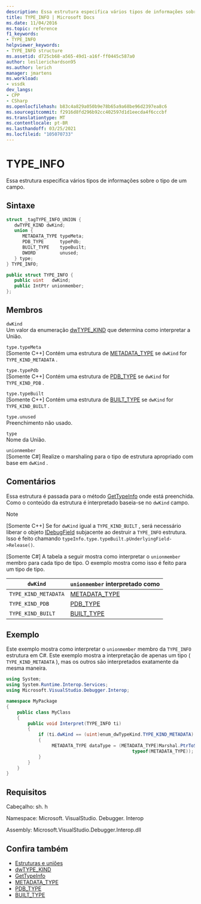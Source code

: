 ```yaml
---
description: Essa estrutura especifica vários tipos de informações sobre o tipo de um campo.
title: TYPE_INFO | Microsoft Docs
ms.date: 11/04/2016
ms.topic: reference
f1_keywords:
- TYPE_INFO
helpviewer_keywords:
- TYPE_INFO structure
ms.assetid: d725cb68-a565-49d1-a16f-ff0445c587a0
author: leslierichardson95
ms.author: lerich
manager: jmartens
ms.workload:
- vssdk
dev_langs:
- CPP
- CSharp
ms.openlocfilehash: b83c4a829a050b9e78b65a9a68be96d2397ea8c6
ms.sourcegitcommit: f2916d8fd296b92cc402597d1d1eecda4f6cccbf
ms.translationtype: MT
ms.contentlocale: pt-BR
ms.lasthandoff: 03/25/2021
ms.locfileid: "105070733"
---
```

# <a name="type_info"></a>TYPE_INFO
Essa estrutura especifica vários tipos de informações sobre o tipo de um campo.

## <a name="syntax"></a>Sintaxe

```cpp
struct _tagTYPE_INFO_UNION {
   dwTYPE_KIND dwKind;
   union {
      METADATA_TYPE typeMeta;
      PDB_TYPE      typePdb;
      BUILT_TYPE    typeBuilt;
      DWORD         unused;
   } type;
} TYPE_INFO;
```

```csharp
public struct TYPE_INFO {
   public uint   dwKind;
   public IntPtr unionmember;
};
```

## <a name="members"></a>Membros
 `dwKind`\
 Um valor da enumeração [dwTYPE_KIND](../../../extensibility/debugger/reference/dwtype-kind.md) que determina como interpretar a União.

 `type.typeMeta`\
 [Somente C++] Contém uma estrutura de [METADATA_TYPE](../../../extensibility/debugger/reference/metadata-type.md) se `dwKind` for `TYPE_KIND_METADATA` .

 `type.typePdb`\
 [Somente C++] Contém uma estrutura de [PDB_TYPE](../../../extensibility/debugger/reference/pdb-type.md) se `dwKind` for `TYPE_KIND_PDB` .

 `type.typeBuilt`\
 [Somente C++] Contém uma estrutura de [BUILT_TYPE](../../../extensibility/debugger/reference/built-type.md) se `dwKind` for `TYPE_KIND_BUILT` .

 `type.unused`\
 Preenchimento não usado.

 `type`\
 Nome da União.

 `unionmember`\
 [Somente C#] Realize o marshaling para o tipo de estrutura apropriado com base em `dwKind` .

## <a name="remarks"></a>Comentários
 Essa estrutura é passada para o método [GetTypeInfo](../../../extensibility/debugger/reference/idebugfield-gettypeinfo.md) onde está preenchida. Como o conteúdo da estrutura é interpretado baseia-se no `dwKind` campo.

> [!NOTE]
> [Somente C++] Se for `dwKind` igual a `TYPE_KIND_BUILT` , será necessário liberar o objeto [IDebugField](../../../extensibility/debugger/reference/idebugfield.md) subjacente ao destruir a `TYPE_INFO` estrutura. Isso é feito chamando `typeInfo.type.typeBuilt.pUnderlyingField->Release()`.

 [Somente C#] A tabela a seguir mostra como interpretar o `unionmember` membro para cada tipo de tipo. O exemplo mostra como isso é feito para um tipo de tipo.

|`dwKind`|`unionmember` interpretado como|
|--------------|----------------------------------|
|`TYPE_KIND_METADATA`|[METADATA_TYPE](../../../extensibility/debugger/reference/metadata-type.md)|
|`TYPE_KIND_PDB`|[PDB_TYPE](../../../extensibility/debugger/reference/pdb-type.md)|
|`TYPE_KIND_BUILT`|[BUILT_TYPE](../../../extensibility/debugger/reference/built-type.md)|

## <a name="example"></a>Exemplo
 Este exemplo mostra como interpretar o `unionmember` membro da `TYPE_INFO` estrutura em C#. Este exemplo mostra a interpretação de apenas um tipo ( `TYPE_KIND_METADATA` ), mas os outros são interpretados exatamente da mesma maneira.

```csharp
using System;
using System.Runtime.Interop.Services;
using Microsoft.VisualStudio.Debugger.Interop;

namespace MyPackage
{
    public class MyClass
    {
        public void Interpret(TYPE_INFO ti)
        {
            if (ti.dwKind == (uint)enum_dwTypeKind.TYPE_KIND_METADATA)
            {
                 METADATA_TYPE dataType = (METADATA_TYPE)Marshal.PtrToStructure(ti.unionmember,
                                               typeof(METADATA_TYPE));
            }
        }
    }
}
```

## <a name="requirements"></a>Requisitos
 Cabeçalho: sh. h

 Namespace: Microsoft. VisualStudio. Debugger. Interop

 Assembly: Microsoft.VisualStudio.Debugger.Interop.dll

## <a name="see-also"></a>Confira também
- [Estruturas e uniões](../../../extensibility/debugger/reference/structures-and-unions.md)
- [dwTYPE_KIND](../../../extensibility/debugger/reference/dwtype-kind.md)
- [GetTypeInfo](../../../extensibility/debugger/reference/idebugfield-gettypeinfo.md)
- [METADATA_TYPE](../../../extensibility/debugger/reference/metadata-type.md)
- [PDB_TYPE](../../../extensibility/debugger/reference/pdb-type.md)
- [BUILT_TYPE](../../../extensibility/debugger/reference/built-type.md)
